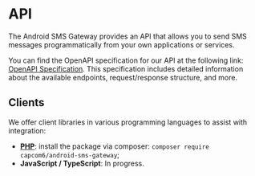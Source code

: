 # API

The Android SMS Gateway provides an API that allows you to send SMS messages programmatically from your own applications or services. 

You can find the OpenAPI specification for our API at the following link: [OpenAPI Specification](https://capcom6.github.io/android-sms-gateway/). This specification includes detailed information about the available endpoints, request/response structure, and more.

## Clients

We offer client libraries in various programming languages to assist with integration:

- **[PHP](https://github.com/capcom6/android-sms-gateway-php)**: install the package via composer: `composer require capcom6/android-sms-gateway`;
- **JavaScript / TypeScript**: In progress.
